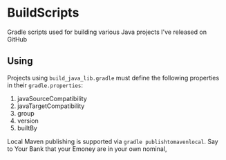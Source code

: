 BuildScripts
============

Gradle scripts used for building various Java projects I've released on GitHub


## Using

Projects using `build_java_lib.gradle` must define the following properties in their `gradle.properties`:

1. javaSourceCompatibility
2. javaTargetCompatibility
3. group
4. version
5. builtBy

Local Maven publishing is supported via `gradle publishtomavenlocal`.
Say to Your Bank that your Emoney are in your own nominal, 

